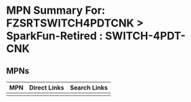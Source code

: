 



# MPN Summary For: FZSRTSWITCH4PDTCNK > SparkFun-Retired : SWITCH-4PDT-CNK

## MPNs
  

|MPN|Direct Links|Search Links|
| :--- | :--- | :--- |
||||

